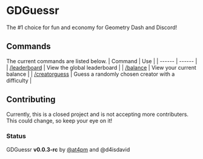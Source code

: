 # GDGuessr
The #1 choice for fun and economy for Geometry Dash and Discord!

## Commands
The current commands are listed below.
| Command | Use |
| ------ | ------ |
| [/leaderboard][LEADERBOARDSRC] | View the global leaderboard |
| [/balance][BALANCESRC] | View your current balance |
| [/creatorguess][CREATORSRC] | Guess a randomly chosen creator with a difficulty |

## Contributing
Currently, this is a closed project and is not accepting more contributers. This could change, so keep your eye on it!

### Status
GDGuessr **v0.0.3-rc** by [@at4pm]("https://mewo.lol/profile") and @d4isdavid

[CREATORSRC]: <https://github.com/at4pm/gdguessr/blob/main/src/commands/guessing/creator.js>

[BALANCESRC]: <https://github.com/at4pm/gdguessr/blob/main/src/commands/economy/points.js>

[LEADERBOARDSRC]: <https://github.com/at4pm/gdguessr/blob/main/src/commands/economy/leaderboard.js>